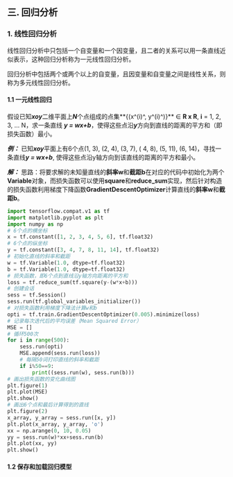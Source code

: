 ## 三. 回归分析

### 1. 线性回归分析

线性回归分析中只包括一个自变量和一个因变量，且二者的关系可以用一条直线近似表示，这种回归分析称为一元线性回归分析。

回归分析中包括两个或两个以上的自变量，且因变量和自变量之间是线性关系，则称为多元线性回归分析。

#### 1.1 一元线性回归

假设已知***xoy***二维平面上***N***个点组成的点集**{(x^(i)^, y^(i)^)}** ∈ **R x R**, **i** = 1, 2, 3, … N，求一条直线 ***y = wx+b***，使得这些点沿***y***方向到直线的距离的平方和（即损失函数）最小。

***例：*** 已知***xoy***平面上有6个点(1, 3), (2, 4), (3, 7), ( 4, 8), (5, 11), (6, 14)，寻找一条直线***y = wx+b***, 使得这些点沿y轴方向到该直线的距离的平方和最小。

***解：*** 思路：将要求解的未知量直线的**斜率w**和**截距b**在对应的代码中初始化为两个**Variable**对象，而损失函数可以使用**square**和**reduce_sum**实现，然后针对构造的损失函数利用梯度下降函数**GradientDescentOptimizer**计算直线的**斜率w**和**截距b**。

```python
import tensorflow.compat.v1 as tf
import matplotlib.pyplot as plt
import numpy as np
# 6个点的横坐标
x = tf.constant([1, 2, 3, 4, 5, 6], tf.float32)
# 6个点的纵坐标
y = tf.constant([3, 4, 7, 8, 11, 14], tf.float32)
# 初始化直线的斜率和截距
w = tf.Variable(1.0, dtype=tf.float32)
b = tf.Variable(1.0, dtype=tf.float32)
# 损失函数，即6个点到直线沿y轴方向距离的平方和
loss = tf.reduce_sum(tf.square(y-(w*x+b)))
# 创建会话
sess = tf.Session()
sess.run(tf.global_variables_initializer())
# 对损失函数利用梯度下降法计算w和b
opti = tf.train.GradientDescentOptimizer(0.005).minimize(loss)
# 记录每次迭代后的平均误差（Mean Squared Error）
MSE = []
# 循环500次
for i in range(500):
    sess.run(opti)
    MSE.append(sess.run(loss))
    # 每隔50词打印直线的斜率和截距
    if i%50==9:
        print((sess.run(w), sess.run(b)))
# 画出损失函数的变化曲线图
plt.figure(1)
plt.plot(MSE)
plt.show()
# 画出6个点和最后计算得到的直线
plt.figure(2)
x_array, y_array = sess.run([x, y])
plt.plot(x_array, y_array, 'o')
xx = np.arange(0, 10, 0.05)
yy = sess.run(w)*xx+sess.run(b)
plt.plot(xx, yy)
plt.show()
```

#### 1.2 保存和加载回归模型

